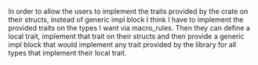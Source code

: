 In order to allow the users to implement the traits provided by the crate on their structs, instead of generic impl block I think I have to implement the provided traits on the types I want via macro_rules. Then they can define a local trait, implement that trait on their structs and then provide a generic impl block that would implement any trait provided by the library for all types that implement their local trait.